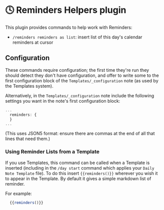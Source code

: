 # 🕓 Reminders Helpers plugin
This plugin provides commands to help work with Reminders:

- `/reminders reminders as list`: insert list of this day's calendar reminders at cursor

## Configuration
These commands require configuration; the first time they're run they should detect they don't have configuration, and offer to write some to the first configuration block of the `Templates/_configuration` note (as used by the Templates system).

Alternatively, in the `Templates/_configuration` note include the following settings you want in the note's first configuration block:

```javascript
...
  reminders: {
  }
...
```
(This uses JSON5 format: ensure there are commas at the end of all that lines that need them.)


### Using Reminder Lists from a Template
If you use Templates, this command can be called when a Template is inserted (including in the `/day start` command which applies your `Daily Note Template` file). To do this insert `{{reminders()}}` wherever you wish it to appear in the Template.  By default it gives a simple markdown list of reminder.

For example:

```javascript
  {{reminders()}}
```
